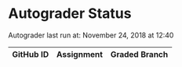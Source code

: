 # Autograder Status
Autograder last run at: November 24, 2018 at 12:40

| GitHub ID | Assignment | Graded Branch |
|-----------|------------|---------------|
